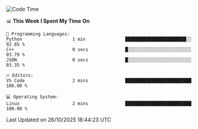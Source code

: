 
<!--START_SECTION:waka-->
![Code Time](http://img.shields.io/badge/Code%20Time-3%2C917%20hrs%2014%20mins-blue)

📊 **This Week I Spent My Time On** 

```text
💬 Programming Languages: 
Python                   1 min               ███████████████████████░░   92.85 % 
C++                      0 secs              █░░░░░░░░░░░░░░░░░░░░░░░░   03.79 % 
JSON                     0 secs              █░░░░░░░░░░░░░░░░░░░░░░░░   03.35 % 

🔥 Editors: 
VS Code                  2 mins              █████████████████████████   100.00 % 

💻 Operating System: 
Linux                    2 mins              █████████████████████████   100.00 % 
```


 Last Updated on 26/10/2025 18:44:23 UTC
<!--END_SECTION:waka-->

